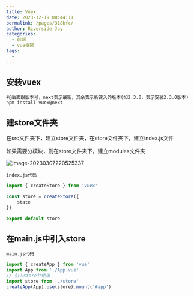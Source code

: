 ```yaml
---
title: Vuex
date: 2023-12-19 08:44:11
permalink: /pages/318bfc/
author: Riverside Joy
categories:
  - 前端
  - vue框架
tags:
  - 
---
```

## 安装vuex

```shell
#@后面跟版本号，next表示最新，其余表示所键入的版本(如2.3.0，表示安装2.3.0版本)
npm install vuex@next 
```

## 建store文件夹

在src文件夹下，建立store文件夹，在store文件夹下，建立index.js文件

如果需要分模块，则在store文件夹下，建立modules文件夹

![image-20230307220525337](https://cdn.jsdelivr.net/gh/MaiRen1997/mdPic@master/vueImg/image-20230307220525337.png)

`index.js代码`

```js
import { createStore } from 'vuex'

const store = createStore({
    state  
})

export default store
```

## 在main.js中引入store

`main.js代码`

```js
import { createApp } from 'vue'
import App from './App.vue'
// 引入store并使用
import store from './store'
createApp(App).use(store).mount('#app')
```

